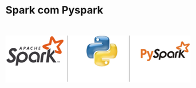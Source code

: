 # Spark com Pyspark

<br><br>
<img src="https://github.com/StunKnife/Pyspark/blob/main/figuras/fig_1_pyspark.png" width="1000">
